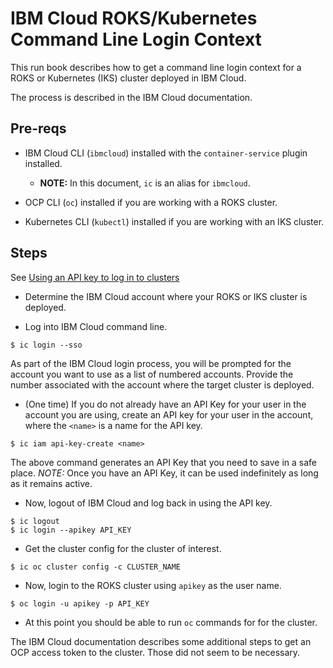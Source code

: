 # IBM Cloud ROKS/Kubernetes Command Line Login Context

This run book describes how to get a command line login context for a ROKS or Kubernetes (IKS) cluster deployed in IBM Cloud.

The process is described in the IBM Cloud documentation.

## Pre-reqs

- IBM Cloud CLI (`ibmcloud`) installed with the `container-service` plugin installed.
  - **NOTE:** In this document, `ic` is an alias for `ibmcloud`.

- OCP CLI (`oc`) installed if you are working with a ROKS cluster.

- Kubernetes CLI (`kubectl`) installed if you are working with an IKS cluster.

## Steps

See [Using an API key to log in to clusters](https://cloud.ibm.com/docs/openshift?topic=openshift-access_cluster#access_api_key)

- Determine the IBM Cloud account where your ROKS or IKS cluster is deployed.

- Log into IBM Cloud command line.
```
$ ic login --sso
```
As part of the IBM Cloud login process, you will be prompted for the account you want to use as a list of numbered accounts.  Provide the number associated with the account where the target cluster is deployed.

- (One time) If you do not already have an API Key for your user in the account you are using, create an API key for your user in the account, where the `<name>` is a name for the API key.
```
$ ic iam api-key-create <name>
```
The above command generates an API Key that you need to save in a safe place. *NOTE:* Once you have an API Key, it can be used indefinitely as long as it remains active.

- Now, logout of IBM Cloud and log back in using the API key.
```
$ ic logout
$ ic login --apikey API_KEY
```

- Get the cluster config for the cluster of interest.
```
$ ic oc cluster config -c CLUSTER_NAME
```

- Now, login to the ROKS cluster using `apikey` as the user name.
```
$ oc login -u apikey -p API_KEY
```

- At this point you should be able to run `oc` commands for for the cluster.

The IBM Cloud documentation describes some additional steps to get an OCP access token to the cluster. Those did not seem to be necessary.

